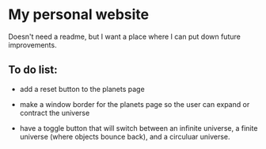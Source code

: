 # My personal website

Doesn't need a readme, but I want a place where I can put down future improvements.

## To do list:

- add a reset button to the planets page

- make a window border for the planets page so the user can expand or contract the universe

- have a toggle button that will switch between an infinite universe, a finite universe (where objects bounce back), and a circuluar universe.
